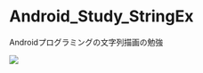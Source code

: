 Android_Study_StringEx
======================

Androidプログラミングの文字列描画の勉強  
  
<img src="http://cdn-ak.f.st-hatena.com/images/fotolife/t/tyoshikawa1106/20140106/20140106075142.png" />

